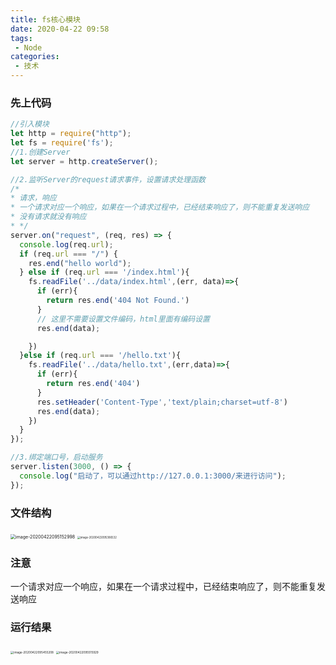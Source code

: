 ```yaml
---
title: fs核心模块
date: 2020-04-22 09:58
tags:
 - Node
categories: 
 - 技术
---
```

### 先上代码

```js
//引入模块
let http = require("http");
let fs = require('fs');
//1.创建Server
let server = http.createServer();

//2.监听Server的request请求事件，设置请求处理函数
/*
* 请求，响应
* 一个请求对应一个响应，如果在一个请求过程中，已经结束响应了，则不能重复发送响应
* 没有请求就没有响应
* */
server.on("request", (req, res) => {
  console.log(req.url);
  if (req.url === "/") {
    res.end("hello world");
  } else if (req.url === '/index.html'){
    fs.readFile('../data/index.html',(err, data)=>{
      if (err){
        return res.end('404 Not Found.')
      }
      // 这里不需要设置文件编码，html里面有编码设置
      res.end(data);

    })
  }else if (req.url === '/hello.txt'){
    fs.readFile('../data/hello.txt',(err,data)=>{
      if (err){
        return res.end('404')
      }
      res.setHeader('Content-Type','text/plain;charset=utf-8')
      res.end(data);
    })
  }
});

//3.绑定端口号，启动服务
server.listen(3000, () => {
  console.log("启动了，可以通过http://127.0.0.1:3000/来进行访问");
});
```

### 文件结构

<img src="https://tva1.sinaimg.cn/large/007S8ZIlgy1ge2b30zzq8j30h20git9z.jpg" alt="image-20200422095152998" style="zoom:50%;" />

<img src="https://tva1.sinaimg.cn/large/007S8ZIlgy1ge2b4an5b0j31260t0tcv.jpg" alt="image-20200422095306532" style="zoom:30%;" />

### 注意

 一个请求对应一个响应，如果在一个请求过程中，已经结束响应了，则不能重复发送响应



### 运行结果

<img src="https://tva1.sinaimg.cn/large/007S8ZIlgy1ge2b66qej1j30jk05kt8w.jpg" alt="image-20200422095455208" style="zoom:33%;" />

<img src="https://tva1.sinaimg.cn/large/007S8ZIlgy1ge2b6j7i94j30le086t8z.jpg" alt="image-20200422095515929" style="zoom:33%;" />

